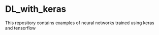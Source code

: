 # DL_with_keras
This repository contains examples of neural networks trained using keras and tensorflow
